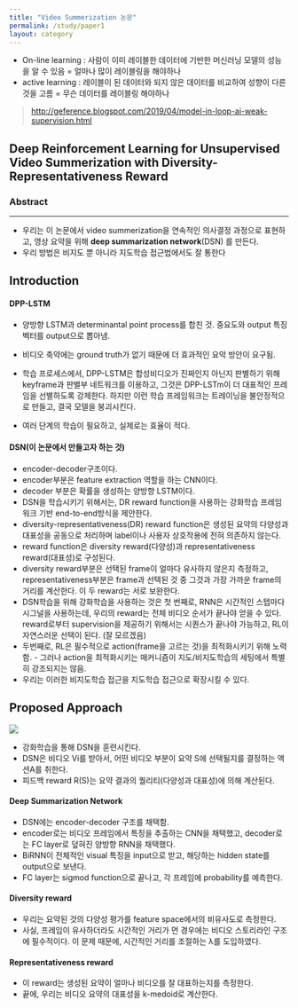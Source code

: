 ```yaml
---
title: "Video Summerization 논문"
permalink: /study/paper1
layout: category
---
```




- On-line learning : 사람이 이미 레이블한 데이터에 기반한 머신러닝 모델의 성능을 알 수 있음 = 얼마나 많이 레이블링을 해야하나
- active learning : 레이블이 된 데이터와 되지 않은 데이터를 비교하여 성향이 다른 것을 고름 = 무슨 데이터를 레이블링 해야하나 

> http://geference.blogspot.com/2019/04/model-in-loop-ai-weak-supervision.html



## Deep Reinforcement Learning for Unsupervised Video Summerization with Diversity-Representativeness Reward



### Abstract

--------------------------------------------------------------------

* 우리는 이 논문에서 video summerization을 연속적인 의사결정 과정으로 표현하고, 영상 요약을 위해  **deep summarization network**(DSN) 를 만든다.
* 우리 방법은 비지도 뿐 아니라 지도학습 접근법에서도 잘 통한다



## Introduction

#### DPP-LSTM 

-  양방향 LSTM과 determinantal point process를 합친 것. 중요도와 output 특징 벡터를 output으로 뽑아냄.

-  비디오 축약에는 ground truth가 없기 때문에 더 효과적인 요악 방안이 요구됨. 

- 학습 프로세스에서, DPP-LSTM은 합성비디오가 진짜인지 아닌지 판별하기 위해 keyframe과 판별부 네트워크를 이용하고, 그것은 DPP-LSTm이 더 대표적인 프레임을 선별하도록 강제한다. 하지만 이런 학습 프레임워크는 트레이닝을 불안정적으로 만들고, 결국 모델을 붕괴시킨다. 

- 여러 단계의 학습이 필요하고, 실제로는 효율이 적다.

  

#### DSN(이 논문에서 만들고자 하는 것) 

- encoder-decoder구조이다.
- encoder부분은 feature extraction 역할을 하는 CNN이다.
- decoder 부분은 확률을 생성하는 양방향 LSTM이다.
- DSN을 학습시키기 위해서는, DR reward function을 사용하는 강화학습 프레임워크 기반 end-to-end방식을 제안한다.
- diversity-representativeness(DR) reward function은 생성된 요약의 다양성과 대표성을 공동으로 처리하며 label이나 사용자 상호작용에 전혀 의존하지 않는다.
- reward function은 diversity reward(다양성)과 representativeness reward(대표성)로 구성된다.
- diversity reward부분은 선택된 frame이 얼마다 유사하지 않은지 측정하고, representativeness부분은 frame과 선택된 것 중 그것과 가장 가까운 frame의 거리를 계산한다. 이 두 reward는 서로 보완한다.
- DSN학습을 위해 강화학습을 사용하는 것은 첫 번째로, RNN은 시간적인 스텝마다 시그널을 사용하는데, 우리의 reward는 전체 비디오 순서가 끝나야 얻을 수 있다. reward로부터 supervision을 제공하기 위해서는 시퀀스가 끝나야 가능하고, RL이 자연스러운 선택이 된다. (잘 모르겠음)
- 두번째로, RL은 필수적으로 action(frame을 고르는 것)을 최적화시키기 위해 노력함. - 그러나 action을 최적화시키는 매커니즘이 지도/비지도학습의 세팅에서 특별히 강조되지는 않음.
- 우리는 이러한 비지도학습 접근을 지도학습 접근으로 확장시킬 수 있다.



## Proposed Approach

![](C:\Users\JH\Desktop\1234.JPG)

- 강화학습을 통해 DSN을 훈련시킨다.
- DSN은 비디오 Vi를 받아서, 어떤 비디오 부분이 요약 S에 선택될지를 결정하는 액션A를 취한다.
- 피드백 reward R(S)는 요약 결과의 퀄리티(다양성과 대표성)에 의해 계산된다.



#### Deep Summarization Network

- DSN에는 encoder-decoder 구조를 채택함.
- encoder로는 비디오 프레임에서 특징을 추출하는 CNN을 채택했고, decoder로는 FC layer로 덮혀진 양방향 RNN을 채택했다.
- BiRNN이 전체적인 visual 특징을 input으로 받고, 해당하는 hidden state를 output으로 보낸다.
- FC layer는 sigmod function으로 끝나고, 각 프레임에 probability를 예측한다.



#### Diversity reward

- 우리는 요약된 것의 다양성 평가를 feature space에서의 비유사도로 측정한다.
- 사실, 프레임이 유사하더라도 시간적인 거리가 먼 경우에는 비디오 스토리라인 구조에 필수적이다. 이 문제 때문에,  시간적인 거리를 조절하는  λ를 도입하였다.



#### Representativeness reward

- 이 reward는 생성된 요약이 얼마나 비디오를 잘 대표하는지를 측정한다.
- 끝에, 우리는 비디오 요약의 대표성을 k-medoid로 계산한다.



